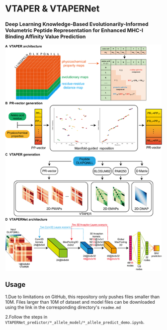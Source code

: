 # VTAPER & VTAPERNet

### Deep Learning Knowledge-Based Evolutionarily-Informed Volumetric Peptide Representation for Enhanced MHC-I Binding Affinity Value Prediction

![image](picture/VTAPERNet.png)

## Usage
1.Due to limitations on GitHub, this repository only pushes files smaller than 10M.
Files larger than 10M of dataset and model files can be downloaded using the link in the corresponding directory's  `readme.md`

2.Follow the steps in `VTAPERNet_predictor/*_allele_model/*_allele_predict_demo.ipynb`.